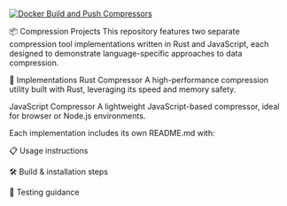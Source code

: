 
[![Docker Build and Push Compressors](https://github.com/Nkwenti-Severian-Ndongtsop/compression-projects/actions/workflows/docker.yml/badge.svg)](https://github.com/Nkwenti-Severian-Ndongtsop/compression-projects/actions/workflows/docker.yml)


📦 Compression Projects
This repository features two separate compression tool implementations written in Rust and JavaScript, each designed to demonstrate language-specific approaches to data compression.

🔧 Implementations
Rust Compressor
A high-performance compression utility built with Rust, leveraging its speed and memory safety.

JavaScript Compressor
A lightweight JavaScript-based compressor, ideal for browser or Node.js environments.

Each implementation includes its own README.md with:

📋 Usage instructions

🛠️ Build & installation steps

🧪 Testing guidance